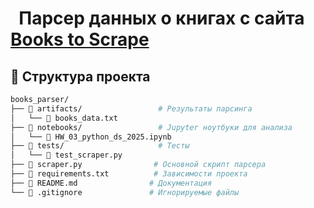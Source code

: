 # &nbsp; Парсер данных о книгах с сайта [Books to Scrape]([url](https://books.toscrape.com/))

## 📁 Структура проекта

```bash
books_parser/
├── 📁 artifacts/                 # Результаты парсинга
│   └── 📄 books_data.txt
├── 📁 notebooks/                 # Jupyter ноутбуки для анализа
│   └── 📄 HW_03_python_ds_2025.ipynb
├── 📁 tests/                     # Тесты
│   └── 📄 test_scraper.py
├── 📄 scraper.py                # Основной скрипт парсера
├── 📄 requirements.txt          # Зависимости проекта
├── 📄 README.md                # Документация
└── 📄 .gitignore               # Игнорируемые файлы
